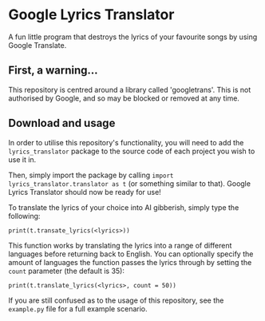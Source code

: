 # Google Lyrics Translator

A fun little program that destroys the lyrics of your favourite songs by using Google Translate.

## First, a warning...

This repository is centred around a library called 'googletrans'. This is not authorised by Google, and so may be blocked or removed at any time.

## Download and usage

In order to utilise this repository's functionality, you will need to add the ```lyrics_translator``` package to the source code of each project you wish to use it in.

Then, simply import the package by calling ```import lyrics_translator.translator as t``` (or something similar to that). Google Lyrics Translator should now be ready for use!

To translate the lyrics of your choice into AI gibberish, simply type the following:

```print(t.transate_lyrics(<lyrics>))```

This function works by translating the lyrics into a range of different languages before returning back to English. You can optionally specify the amount of languages the function passes the lyrics through by setting the ```count``` parameter (the default is 35):

```print(t.translate_lyrics(<lyrics>, count = 50))```

If you are still confused as to the usage of this repository, see the ```example.py``` file for a full example scenario.
